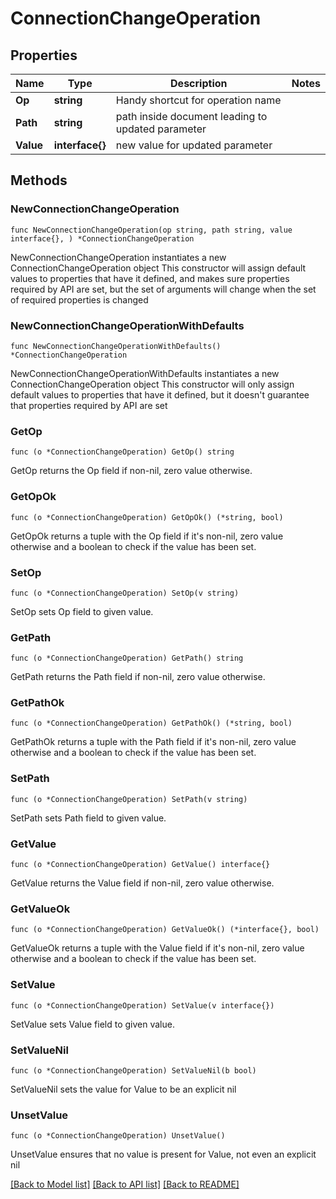# ConnectionChangeOperation

## Properties

Name | Type | Description | Notes
------------ | ------------- | ------------- | -------------
**Op** | **string** | Handy shortcut for operation name | 
**Path** | **string** | path inside document leading to updated parameter | 
**Value** | **interface{}** | new value for updated parameter | 

## Methods

### NewConnectionChangeOperation

`func NewConnectionChangeOperation(op string, path string, value interface{}, ) *ConnectionChangeOperation`

NewConnectionChangeOperation instantiates a new ConnectionChangeOperation object
This constructor will assign default values to properties that have it defined,
and makes sure properties required by API are set, but the set of arguments
will change when the set of required properties is changed

### NewConnectionChangeOperationWithDefaults

`func NewConnectionChangeOperationWithDefaults() *ConnectionChangeOperation`

NewConnectionChangeOperationWithDefaults instantiates a new ConnectionChangeOperation object
This constructor will only assign default values to properties that have it defined,
but it doesn't guarantee that properties required by API are set

### GetOp

`func (o *ConnectionChangeOperation) GetOp() string`

GetOp returns the Op field if non-nil, zero value otherwise.

### GetOpOk

`func (o *ConnectionChangeOperation) GetOpOk() (*string, bool)`

GetOpOk returns a tuple with the Op field if it's non-nil, zero value otherwise
and a boolean to check if the value has been set.

### SetOp

`func (o *ConnectionChangeOperation) SetOp(v string)`

SetOp sets Op field to given value.


### GetPath

`func (o *ConnectionChangeOperation) GetPath() string`

GetPath returns the Path field if non-nil, zero value otherwise.

### GetPathOk

`func (o *ConnectionChangeOperation) GetPathOk() (*string, bool)`

GetPathOk returns a tuple with the Path field if it's non-nil, zero value otherwise
and a boolean to check if the value has been set.

### SetPath

`func (o *ConnectionChangeOperation) SetPath(v string)`

SetPath sets Path field to given value.


### GetValue

`func (o *ConnectionChangeOperation) GetValue() interface{}`

GetValue returns the Value field if non-nil, zero value otherwise.

### GetValueOk

`func (o *ConnectionChangeOperation) GetValueOk() (*interface{}, bool)`

GetValueOk returns a tuple with the Value field if it's non-nil, zero value otherwise
and a boolean to check if the value has been set.

### SetValue

`func (o *ConnectionChangeOperation) SetValue(v interface{})`

SetValue sets Value field to given value.


### SetValueNil

`func (o *ConnectionChangeOperation) SetValueNil(b bool)`

 SetValueNil sets the value for Value to be an explicit nil

### UnsetValue
`func (o *ConnectionChangeOperation) UnsetValue()`

UnsetValue ensures that no value is present for Value, not even an explicit nil

[[Back to Model list]](../README.md#documentation-for-models) [[Back to API list]](../README.md#documentation-for-api-endpoints) [[Back to README]](../README.md)


